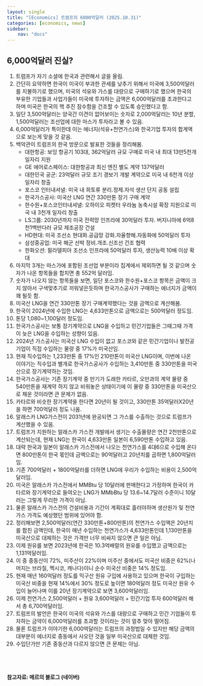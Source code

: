 ```yaml
---
layout: single
title: "[Economics] 트럼프의 6000억달러 (2025.10.31)"
categories: [economics, news]
sidebar:
    nav: "docs"
---
```


## 6,000억달러 진실?
1. 트럼프가 자기 소셜에 한국과 관련해서 글을 올림.
1. 간단히 요약하면 한국이 미국이 부과한 관세를 낮추기 위해서 미국에 3,500억달러를 지불하기로 했으며, 미국의 석유와 가스를 대량으로 구매하기로 했으며 한국의 부유한 기업들과 사업가들이 미국에 투자하는 금액은 6,000억달러를 초과한다고 하며 미국은 한국의 핵 추진 잠수함을 건조할 수 있도록 승인했다고 함.
1. 일단 3,500억달러는 양국간 이견이 없어보이는 숫자로 2,000억달러는 10년 분할, 1,500억달러는 조선업에 대한 마스가 투자라고 볼 수 있음.
1. 6,000억달러가 특이한데 이는 에너지(석유+천연가스)와 한국기업 투자의 합계액으로 보는게 맞을 것 같음.
1. 백악관이 트럼프의 한국 방문으로 발표한 것들을 정리해봄.
    - 대한항공: 보잉 항공기 103대, 362억달러 규모 구매로 미국 내 최대 13만5천개 일자리 지원
    - GE 에어로스페이스: 대한항공과 최신 엔진 별도 계약 137억달러
    - 대한민국 공군: 23억달러 규모 조기 경보기 개발 계약으로 미국 내 6천개 이상 일자리 창출
    - 포스코 인터내셔녈: 미국 내 희토류 분리.정제.자석 생산 단지 공동 설립
    - 한국가스공사: 미국산 LNG 연간 330만톤 장기 구매 계약
    - 한수원+포스코인터내셔녈: 오하이오 피켓터 우라늄 농축시설 확장 지원으로 미국 내 3천개 일자리 창출
    - LS그룹: 2030년까지 미국 전력망 인프라에 30억달러 투자. 버지니아에 6억8천1백만다러 규모 제조공장 건설
    - HD현대: 미국 조선소 현대화.공급망 강화.자율향해.자동화에 50억달러 투자
    - 삼성중공업: 미국 해군 선박 정비.개조.신조선 건조 협력
    - 한화오션: 필라델피아 조선소 인프라에 50억달러 투자, 생산능력 10배 이상 확대
1. 마지막 3개는 마스가에 포함된 조선업 부분이라 집계에서 제외하면 될 것 같으며 숫자가 나온 항목들을 합치면 총 552억 달러임.
1. 숫자가 나오지 않는 항목들을 보면, 일단 포스코와 한수원+포스코 항목은 금액이 크지 않아서 구색맞추기로 끼워넣은듯하며 한국가스공사가 구매하는 에너지가 금액이 꽤 될듯 함.
1. 미국산 LNG을 연간 330만톤 장기 구매계약했다는 것을 금액으로 계산해봄.
1. 한국이 2024년에 수입한 LNG는 4,633만톤으로 금액으로는 500억달러 정도임.
1. 톤당 1,080~1,100달러 정도임.
1. 한국가스공사는 보통 장기계약으로 LNG을 수입하고 민간기업들은 그때그때 가격이 늦은 LNG을 수입하는 성향이 있음.
1. 2024년 가스공사는 미국산 LNG 수입이 없고 포스코와 같은 민간기업이나 발전공기업이 직접 수입하는 물량 중 17%가 미국산임.
1. 현재 직수입하는 1,233만톤 중 17%인 210만톤이 미국산 LNG이며, 이번에 나온 이야기는 직수입과 별개로 한국가스공사가 수입하는 3,410만톤 중 330만톤을 미국산으로 장기계약하는 것임.
1. 한국가스공사는 기존 장기계약 중 만기가 도래한 카타르, 오만과의 계약 물량 중 540만톤을 재계약 하지 않고 비워놓은 상태이기에 이 물량 중 330만톤을 미국산으로 채운 것이라면 큰 문제가 없음.
1. 카타르와 비슷한 장기계약을 한다면 20년이 될 것이고, 330만톤 35억달러X20년을 하면 700억달러 정도 나옴.
1. 알래스카 LNG가스전이 2031년에 완공되면 그 가스를 수출하는 것으로 트럼프가 계산했을 수 있음.
1. 트럼프가 지원하는 알래스카 가스전 개발에서 생기는 수출물량은 연간 2천만톤으로 계산되는데, 현재 LNG는 한국이 4,633만톤 일본이 6,590만톤 수입하고 있음.
1. 대략 한국과 일본이 알래스카 가스전에서 나오는 천연가스를 4대6으로 수입해 온다면 800만톤이 한국 몫인데 금액으로는 90억달러고 20년치를 곱하면 1,800억달러임.
1. 기존 700억달러 + 1800억달러를 더하면 LNG에 우리가 수입하는 비용이 2,500억달러임.
1. 미국은 알래스카 가스전에서 MMBtu 당 10달러에 판매한다고 가정하며 한국이 카타르와 장기계약으로 들여오는 LNG가 MMbBtu 당 13.6~14.7달러 수준이니 10달러는 그렇게 무리한 가격이 아님.
1. 물론 알래스카 가스전의 건설비용과 기간이 계획대로 흘러야하며 생산원가 및 천연가스 가격도 예상했던 범위에 있어야 함.
1. 정리해보면 2,500억달러(연간 330만톤+800만톤)의 천연가스 수입액은 20년치를 합친 금액인데, 한국이 매년 수입하는 천연가스가 4,633만톤인데 1,130만톤을 미국산으로 대체하는 것은 가격만 너무 비싸지 않으면 큰 일은 아님.
1. 이제 원유를 보면 2023년에 한국은 10.3억배럴의 원유를 수입했고 금액으로는 1,131억달러임.
1. 이 중 중동산이 72%, 미주산이 22%이며 미주산 중에서도 미국산 비중은 62%(나머지는 브라질, 멕시코, 캐나다)이니 순수 미국산 비중은 14% 정도임.
1. 현재 매년 160억달러 정도를 믹구산 원유 구입에 사용하고 있으며 한국이 구입하는 미국산 비중을 현재 14%에서 30% 정도로 높이면 180억달러 정도 미국산 원유 수입이 늘어나며 이를 20년 장기계약으로 보면 3,600억달러임.
1. 이제 천연가스 2,500억달러 + 원유 3,600억달러 + 민간기업 투자 600억달러 해서 총 6,700억달러임.
1. 트럼프의 발언은 한국이 미국의 석유와 가스를 대량으로 구매하고 민간 기업들이 투자하는 금약이 6,000억달러를 초과할 것이라는 것이 얼추 맞아 떨어짐.
1. 물론 트럼프가 이야기한 6,000억달러는 트럼프의 과정법일 수 있지만 해당 금액의 대부분이 에너지로 중동에서 사오던 것을 일부 미국산으로 대체한 것임.
1. 수입단가만 기존 중동산과 다르지 않으면 큰 문제는 아님.



<br/>
<br/>

#### 참고자료: 메르의 블로그 (네이버)
